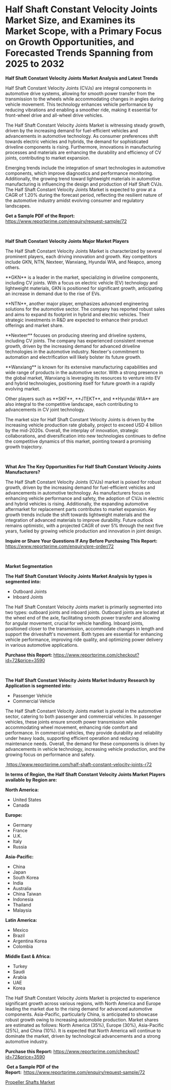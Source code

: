 <p><h1>Half Shaft Constant Velocity Joints Market Size, and Examines its Market Scope, with a Primary Focus on Growth Opportunities, and Forecasted Trends Spanning from 2025 to 2032</h1></p><p><strong>Half Shaft Constant Velocity Joints Market Analysis and Latest Trends</strong></p>
<p><p>Half Shaft Constant Velocity Joints (CVJs) are integral components in automotive drive systems, allowing for smooth power transfer from the transmission to the wheels while accommodating changes in angles during vehicle movement. This technology enhances vehicle performance by reducing vibrations and enabling a smoother ride, making it essential for front-wheel drive and all-wheel drive vehicles.</p><p>The Half Shaft Constant Velocity Joints Market is witnessing steady growth, driven by the increasing demand for fuel-efficient vehicles and advancements in automotive technology. As consumer preferences shift towards electric vehicles and hybrids, the demand for sophisticated driveline components is rising. Furthermore, innovations in manufacturing processes and materials are enhancing the durability and efficiency of CV joints, contributing to market expansion.</p><p>Emerging trends include the integration of smart technologies in automotive components, which improve diagnostics and performance monitoring. Additionally, the growing trend toward lightweight materials in automotive manufacturing is influencing the design and production of Half Shaft CVJs. The Half Shaft Constant Velocity Joints Market is expected to grow at a CAGR of 1.20% during the forecast period, reflecting the resilient nature of the automotive industry amidst evolving consumer and regulatory landscapes.</p></p>
<p><strong>Get a Sample PDF of the Report:&nbsp;</strong> <a href="https://www.reportprime.com/enquiry/request-sample/72?utm_campaign=3094&utm_medium=2&utm_source=Github&utm_content=ia&utm_term=17032025&utm_id=half-shaft-constant-velocity-joints">https://www.reportprime.com/enquiry/request-sample/72</a></p>
<p>&nbsp;</p>
<p><strong>Half Shaft Constant Velocity Joints Major Market Players</strong></p>
<p><p>The Half Shaft Constant Velocity Joints Market is characterized by several prominent players, each driving innovation and growth. Key competitors include GKN, NTN, Nexteer, Wanxiang, Hyundai WIA, and Neapco, among others.</p><p>**GKN** is a leader in the market, specializing in driveline components, including CV joints. With a focus on electric vehicle (EV) technology and lightweight materials, GKN is positioned for significant growth, anticipating an increase in demand due to the rise of EVs. </p><p>**NTN**, another major player, emphasizes advanced engineering solutions for the automotive sector. The company has reported robust sales and aims to expand its footprint in hybrid and electric vehicles. Their strategic investments in R&D are expected to enhance their product offerings and market share.</p><p>**Nexteer** focuses on producing steering and driveline systems, including CV joints. The company has experienced consistent revenue growth, driven by the increasing demand for advanced driveline technologies in the automotive industry. Nexteer's commitment to automation and electrification will likely bolster its future growth.</p><p>**Wanxiang** is known for its extensive manufacturing capabilities and wide range of products in the automotive sector. With a strong presence in the global market, Wanxiang is leveraging its resources to venture into EV and hybrid technologies, positioning itself for future growth in a rapidly evolving market.</p><p>Other players such as **SKF**, **JTEKT**, and **Hyundai WIA** are also integral to the competitive landscape, each contributing to advancements in CV joint technology.</p><p>The market size for Half Shaft Constant Velocity Joints is driven by the increasing vehicle production rate globally, project to exceed USD 4 billion by the mid-2020s. Overall, the interplay of innovation, strategic collaborations, and diversification into new technologies continues to define the competitive dynamics of this market, pointing toward a promising growth trajectory.</p></p>
<p>&nbsp;</p>
<p><strong>What Are The Key Opportunities For Half Shaft Constant Velocity Joints Manufacturers?</strong></p>
<p><p>The Half Shaft Constant Velocity Joints (CVJs) market is poised for robust growth, driven by the increasing demand for fuel-efficient vehicles and advancements in automotive technology. As manufacturers focus on enhancing vehicle performance and safety, the adoption of CVJs in electric and hybrid vehicles is rising. Additionally, the expanding automotive aftermarket for replacement parts contributes to market expansion. Key growth trends include the shift towards lightweight materials and the integration of advanced materials to improve durability. Future outlook remains optimistic, with a projected CAGR of over 5% through the next five years, fueled by growing vehicle production and innovation in joint design.</p></p>
<p><strong>Inquire or Share Your Questions If Any Before Purchasing This Report:</strong> <a href="https://www.reportprime.com/enquiry/pre-order/72?utm_campaign=3094&utm_medium=2&utm_source=Github&utm_content=ia&utm_term=17032025&utm_id=half-shaft-constant-velocity-joints">https://www.reportprime.com/enquiry/pre-order/72</a></p>
<p>&nbsp;</p>
<p><strong>Market Segmentation</strong></p>
<p><strong>The Half Shaft Constant Velocity Joints Market Analysis by types is segmented into:</strong></p>
<p><ul><li>Outboard Joints</li><li>Inboard Joints</li></ul></p>
<p><p>The Half Shaft Constant Velocity Joints market is primarily segmented into two types: outboard joints and inboard joints. Outboard joints are located at the wheel end of the axle, facilitating smooth power transfer and allowing for angular movement, crucial for vehicle handling. Inboard joints, positioned closer to the transmission, accommodate changes in length and support the driveshaft's movement. Both types are essential for enhancing vehicle performance, improving ride quality, and optimizing power delivery in various automotive applications.</p></p>
<p><strong>Purchase this Report:&nbsp;</strong><a href="https://www.reportprime.com/checkout?id=72&price=3590&utm_campaign=3094&utm_medium=2&utm_source=Github&utm_content=ia&utm_term=17032025&utm_id=half-shaft-constant-velocity-joints">https://www.reportprime.com/checkout?id=72&price=3590</a></p>
<p>&nbsp;</p>
<p><strong>The Half Shaft Constant Velocity Joints Market Industry Research by Application is segmented into:</strong></p>
<p><ul><li>Passenger Vehicle</li><li>Commercial Vehicle</li></ul></p>
<p><p>The Half Shaft Constant Velocity Joints market is pivotal in the automotive sector, catering to both passenger and commercial vehicles. In passenger vehicles, these joints ensure smooth power transmission while accommodating wheel movement, enhancing ride comfort and performance. In commercial vehicles, they provide durability and reliability under heavy loads, supporting efficient operation and reducing maintenance needs. Overall, the demand for these components is driven by advancements in vehicle technology, increasing vehicle production, and the growing focus on performance and safety.</p></p>
<p><a href="https://www.reportprime.com/half-shaft-constant-velocity-joints-r72?utm_campaign=3094&utm_medium=2&utm_source=Github&utm_content=ia&utm_term=17032025&utm_id=half-shaft-constant-velocity-joints">&nbsp;https://www.reportprime.com/half-shaft-constant-velocity-joints-r72</a></p>
<p><strong>In terms of Region, the Half Shaft Constant Velocity Joints Market Players available by Region are:</strong></p>
<p>
    <p> <strong> North America: </strong>
        <ul>
            <li>United States</li>
            <li>Canada</li>
        </ul>
        </p> 
    <p> <strong> Europe: </strong>
        <ul>
            <li>Germany</li>
            <li>France</li>
            <li>U.K.</li>
            <li>Italy</li>
            <li>Russia</li>
        </ul>
        </p> 
    <p> <strong> Asia-Pacific: </strong>
        <ul>
            <li>China</li>
            <li>Japan</li>
            <li>South Korea</li>
            <li>India</li>
            <li>Australia</li>
            <li>China Taiwan</li>
            <li>Indonesia</li>
            <li>Thailand</li>
            <li>Malaysia</li>
        </ul>
        </p> 
    <p> <strong> Latin America: </strong>
        <ul>
            <li>Mexico</li>
            <li>Brazil</li>
            <li>Argentina Korea</li>
            <li>Colombia</li>
        </ul>
        </p> 
    <p> <strong> Middle East & Africa: </strong>
        <ul>
            <li>Turkey</li>
            <li>Saudi</li>
            <li>Arabia</li>
            <li>UAE</li>
            <li>Korea</li>
        </ul>
    </p>
    </p>
<p><p>The Half Shaft Constant Velocity Joints Market is projected to experience significant growth across various regions, with North America and Europe leading the market due to the rising demand for advanced automotive components. Asia-Pacific, particularly China, is anticipated to showcase robust growth owing to increasing automobile production. Market shares are estimated as follows: North America (35%), Europe (30%), Asia-Pacific (25%), and China (10%). It is expected that North America will continue to dominate the market, driven by technological advancements and a strong automotive industry.</p></p>
<p><strong>Purchase this Report: </strong><a href="https://www.reportprime.com/checkout?id=72&price=3590&utm_campaign=3094&utm_medium=2&utm_source=Github&utm_content=ia&utm_term=17032025&utm_id=half-shaft-constant-velocity-joints">https://www.reportprime.com/checkout?id=72&price=3590</a></p>
<p>&nbsp;<strong>Get a Sample PDF of the Report:&nbsp;&nbsp;</strong><a href="https://www.reportprime.com/enquiry/request-sample/72?utm_campaign=3094&utm_medium=2&utm_source=Github&utm_content=ia&utm_term=17032025&utm_id=half-shaft-constant-velocity-joints">https://www.reportprime.com/enquiry/request-sample/72</a></p>
<p><strong></strong></p>
<p><p><a href="https://github.com/guinoopandam/Market-Research-Report-List-1/blob/main/propeller-shafts-market.md?utm_campaign=3094&utm_medium=2&utm_source=Github&utm_content=ia&utm_term=17032025&utm_id=half-shaft-constant-velocity-joints">Propeller Shafts Market</a></p></p>
